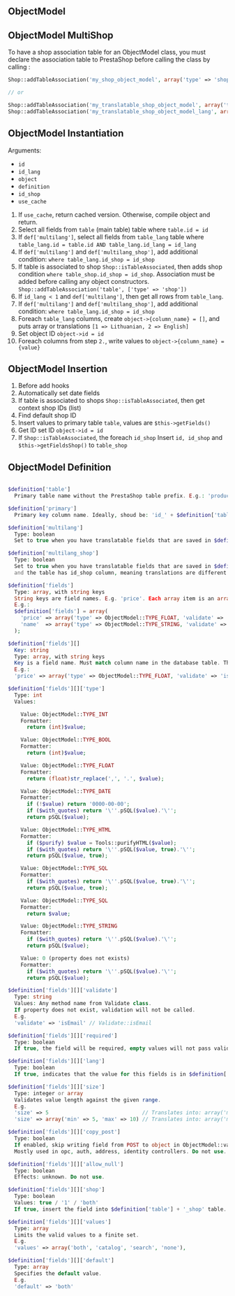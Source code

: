 ## ObjectModel

## ObjectModel MultiShop

To have a shop association table for an ObjectModel class, you must declare the association table
to PrestaShop before calling the class by calling :

``` php
Shop::addTableAssociation('my_shop_object_model', array('type' => 'shop'));

// or

Shop::addTableAssociation('my_translatable_shop_object_model', array('type' => 'shop'));
Shop::addTableAssociation('my_translatable_shop_object_model_lang', array('type' => 'fk_shop'));
```

## ObjectModel Instantiation

Arguments:
 - `id`
 - `id_lang`
 - `object`
 - `definition`
 - `id_shop`
 - `use_cache`

1. If `use_cache`, return cached version. Otherwise, compile object and return.
2. Select all fields from `table` (main table) table where `table.id = id`
3. If `def['multilang']`, select all fields from `table_lang` table where `table_lang.id = table.id AND table_lang.id_lang = id_lang`
4. If `def['multilang']` and `def['multilang_shop']`, add additional condition: `where table_lang.id_shop = id_shop`
5. If table is associated to shop `Shop::isTableAssociated`, then adds shop condition `where table_shop.id_shop = id_shop`.
   Association must be added before calling any object constructors. `Shop::addTableAssociation('table', ['type' => 'shop'])`
6. If `id_lang < 1` and `def['multilang']`, then get all rows from `table_lang`.
7. If `def['multilang']` and `def['multilang_shop']`, add additional condition: `where table_lang.id_shop = id_shop`
8. Foreach `table_lang` columns, create `object->{column_name} = []`, and puts array or translations `[1 => Lithuanian, 2 => English]`
9. Set object ID `object->id = id`
10. Foreach columns from step `2.`, write values to `object->{column_name} = {value}`

## ObjectModel Insertion

1. Before add hooks
2. Automatically set date fields
3. If table is associated to shops `Shop::isTableAssociated`, then get context shop IDs (list)
4. Find default shop ID
5. Insert values to primary table `table`, values are `$this->getFields()`
6. Get ID set ID `object->id = id`
7. If `Shop::isTableAssociated`, the foreach `id_shop` Insert `id, id_shop` and `$this->getFieldsShop()` to `table_shop`


## ObjectModel Definition

``` php

$definition['table']
  Primary table name without the PrestaShop table prefix. E.g.: 'product'

$definition['primary']
  Primary key column name. Ideally, shoud be: 'id_' + $definition['table']

$definition['multilang']
  Type: boolean
  Set to true when you have translatable fields that are saved in $definition['table'] + '_lang' table

$definition['multilang_shop']
  Type: boolean
  Set to true when you have translatable fields that are saved in $definition['table'] + '_lang' table
  and the table has id_shop column, meaning translations are different for each shop.

$definition['fields']
  Type: array, with string keys
  String keys are field names. E.g. 'price'. Each array item is an array with field properties.
  E.g.:
  $definition['fields'] = array(
    'price' => array('type' => ObjectModel::TYPE_FLOAT, 'validate' => 'isFloat'),
    'name'  => array('type' => ObjectModel::TYPE_STRING, 'validate' => 'isName'),
  );

$definition['fields'][]
  Key: string
  Type: array, with string keys
  Key is a field name. Must match column name in the database table. The value is array of fields properties.
  E.g.:
  'price' => array('type' => ObjectModel::TYPE_FLOAT, 'validate' => 'isFloat'),

$definition['fields'][]['type']
  Type: int
  Values:

    Value: ObjectModel::TYPE_INT
    Formatter:
      return (int)$value;

    Value: ObjectModel::TYPE_BOOL
    Formatter:
      return (int)$value;

    Value: ObjectModel::TYPE_FLOAT
    Formatter:
      return (float)str_replace(',', '.', $value);

    Value: ObjectModel::TYPE_DATE
    Formatter:
      if (!$value) return '0000-00-00';
      if ($with_quotes) return '\''.pSQL($value).'\'';
      return pSQL($value);

    Value: ObjectModel::TYPE_HTML
    Formatter:
      if ($purify) $value = Tools::purifyHTML($value);
      if ($with_quotes) return '\''.pSQL($value, true).'\'';
      return pSQL($value, true);

    Value: ObjectModel::TYPE_SQL
    Formatter:
      if ($with_quotes) return '\''.pSQL($value, true).'\'';
      return pSQL($value, true);

    Value: ObjectModel::TYPE_SQL
    Formatter:
      return $value;

    Value: ObjectModel::TYPE_STRING
    Formatter:
      if ($with_quotes) return '\''.pSQL($value).'\'';
      return pSQL($value);

    Value: 0 (property does not exists)
    Formatter:
      if ($with_quotes) return '\''.pSQL($value).'\'';
      return pSQL($value);

$definition['fields'][]['validate']
  Type: string
  Values: Any method name from Validate class.
  If property does not exist, validation will not be called.
  E.g.
  'validate' => 'isEmail' // Validate::isEmail

$definition['fields'][]['required']
  Type: boolean
  If true, the field will be required, empty values will not pass validation.

$definition['fields'][]['lang']
  Type: boolean
  If true, indicates that the value for this fields is in $definition['table'] + '_lang' table.

$definition['fields'][]['size']
  Type: integer or array
  Validates value length against the given range.
  E.g.
  'size' => 5                              // Translates into: array('min' => 0, 'max' => 5)
  'size' => array('min' => 5, 'max' => 10) // Translates into: array('min' => 5, 'max' => 10)

$definition['fields'][]['copy_post']
  Type: boolean
  If enabled, skip writing field from POST to object in ObjectModel::validateController.
  Mostly used in opc, auth, address, identity controllers. Do not use.

$definition['fields'][]['allow_null']
  Type: boolean
  Effects: unknown. Do not use.

$definition['fields'][]['shop']
  Type: boolean
  Values: true / '1' / 'both'
  If true, insert the field into $definition['table'] + '_shop' table.

$definition['fields'][]['values']
  Type: array
  Limits the valid values to a finite set.
  E.g.
  'values' => array('both', 'catalog', 'search', 'none'),

$definition['fields'][]['default']
  Type: array
  Specifies the default value.
  E.g.
  'default' => 'both'
```
